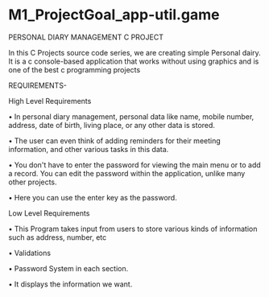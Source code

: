 # M1_ProjectGoal_app-util.game

PERSONAL DIARY MANAGEMENT C PROJECT

In this C Projects source code series, we are creating simple Personal dairy. It is a c console-based application that works without using graphics and is one of the best c programming projects

REQUIREMENTS-

High Level Requirements

• In personal diary management, personal data like name, mobile number, address, date of birth, living place, or any other data is stored.

• The user can even think of adding reminders for their meeting information, and other various tasks in this data.

• You don't have to enter the password for viewing the main menu or to add a record. You can edit the password within the application, unlike many other projects.

• Here you can use the enter key as the password.

Low Level Requirements

• This Program takes input from users to store various kinds of information such as address, number, etc

• Validations

• Password System in each section.

• It displays the information we want.
